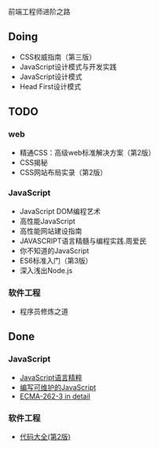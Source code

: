 前端工程师进阶之路

## Doing
- CSS权威指南（第三版）
- JavaScript设计模式与开发实践
- JavaScript设计模式
- Head First设计模式


## TODO

### web
- 精通CSS：高级web标准解决方案（第2版）
- CSS揭秘
- CSS网站布局实录（第2版）

### JavaScript
- JavaScript DOM编程艺术
- 高性能JavaScript
- 高性能网站建设指南
- JAVASCRIPT语言精髓与编程实践.周爱民
- 你不知道的JavaScript
- ES6标准入门（第3版）
- 深入浅出Node.js

### 软件工程
- 程序员修炼之道


## Done

### JavaScript
- [JavaScript语言精粹](https://github.com/wyhcool/notes/tree/master/JavaScript/JavaScript%E8%AF%AD%E8%A8%80%E7%B2%BE%E7%B2%B9)
- [编写可维护的JavaScript](https://github.com/wyhcool/notes/blob/master/JavaScript/%E7%BC%96%E5%86%99%E5%8F%AF%E7%BB%B4%E6%8A%A4%E7%9A%84JavaScript/%E7%AC%AC01%E7%AB%A0.%E7%BC%96%E7%A8%8B%E9%A3%8E%E6%A0%BC.md)
- [ECMA-262-3 in detail](https://github.com/wyhcool/notes/tree/master/JavaScript/ECMA-262-3%20in%20detail)

### 软件工程
- [代码大全(第2版)](https://github.com/wyhcool/notes/tree/master/%E8%BD%AF%E4%BB%B6%E5%B7%A5%E7%A8%8B/%E4%BB%A3%E7%A0%81%E5%A4%A7%E5%85%A82)